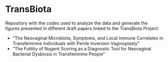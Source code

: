 # TransBiota
Repository with the codes used to analyze the data and generate the figures presented in different draft papers linked to the TransBiota Project:

- "The Neovaginal Microbiota, Symptoms, and Local Immune Correlates in Transfeminine Individuals with Penile Inversion Vaginoplasty"
- "The Futility of Nugent Scoring as a Diagnostic Tool for Neovaginal Bacterial Dysbiosis in Transfeminine People"
